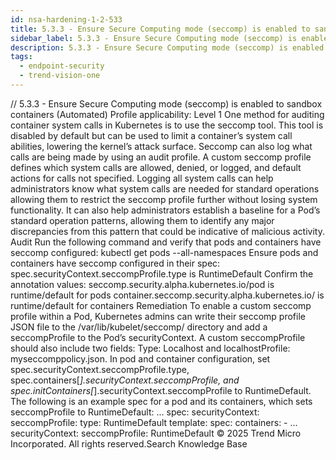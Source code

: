```yaml
---
id: nsa-hardening-1-2-533
title: 5.3.3 - Ensure Secure Computing mode (seccomp) is enabled to sandbox containers (Automated)
sidebar_label: 5.3.3 - Ensure Secure Computing mode (seccomp) is enabled to sandbox containers (Automated)
description: 5.3.3 - Ensure Secure Computing mode (seccomp) is enabled to sandbox containers (Automated)
tags:
  - endpoint-security
  - trend-vision-one
---
```


/*<![CDATA[*/ $('#title').html($('meta[name=map-description]').attr('content')); /*]]>*/ 5.3.3 - Ensure Secure Computing mode (seccomp) is enabled to sandbox containers (Automated) Profile applicability: Level 1 One method for auditing container system calls in Kubernetes is to use the seccomp tool. This tool is disabled by default but can be used to limit a container’s system call abilities, lowering the kernel’s attack surface. Seccomp can also log what calls are being made by using an audit profile. A custom seccomp profile defines which system calls are allowed, denied, or logged, and default actions for calls not specified. Logging all system calls can help administrators know what system calls are needed for standard operations allowing them to restrict the seccomp profile further without losing system functionality. It can also help administrators establish a baseline for a Pod’s standard operation patterns, allowing them to identify any major discrepancies from this pattern that could be indicative of malicious activity. Audit Run the following command and verify that pods and containers have seccomp configured: kubectl get pods --all-namespaces Ensure pods and containers have seccomp configured in their spec: spec.securityContext.seccompProfile.type is RuntimeDefault Confirm the annotation values: seccomp.security.alpha.kubernetes.io/pod is runtime/default for pods container.seccomp.security.alpha.kubernetes.io/<container name> is runtime/default for containers Remediation To enable a custom seccomp profile within a Pod, Kubernetes admins can write their seccomp profile JSON file to the /var/lib/kubelet/seccomp/ directory and add a seccompProfile to the Pod’s securityContext. A custom seccompProfile should also include two fields: Type: Localhost and localhostProfile: myseccomppolicy.json. In pod and container configuration, set spec.securityContext.seccompProfile.type, spec.containers[*].securityContext.seccompProfile, and spec.initContainers[*].securityContext.seccompProfile to RuntimeDefault. The following is an example spec for a pod and its containers, which sets seccompProfile to RuntimeDefault: ... spec: securityContext: seccompProfile: type: RuntimeDefault template: spec: containers: - ... securityContext: seccompProfile: RuntimeDefault © 2025 Trend Micro Incorporated. All rights reserved.Search Knowledge Base